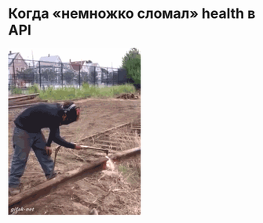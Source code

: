 # Когда «немножко сломал» health в API

![Когда «немножко сломал» health в API](../images/1456137823-edf7da6903f5d94f90f8f6bb28cb97ef.gif)